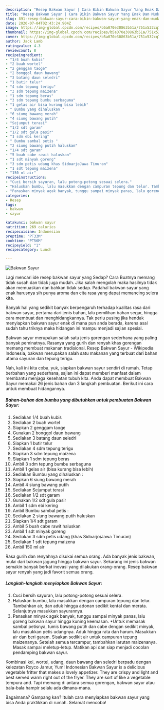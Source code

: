 ```yaml
---
description: "Resep Bakwan Sayur | Cara Bikin Bakwan Sayur Yang Enak Dan Mudah"
title: "Resep Bakwan Sayur | Cara Bikin Bakwan Sayur Yang Enak Dan Mudah"
slug: 891-resep-bakwan-sayur-cara-bikin-bakwan-sayur-yang-enak-dan-mudah
date: 2020-07-04T02:43:24.904Z
image: https://img-global.cpcdn.com/recipes/b5a070e30863b51a/751x532cq70/bakwan-sayur-foto-resep-utama.jpg
thumbnail: https://img-global.cpcdn.com/recipes/b5a070e30863b51a/751x532cq70/bakwan-sayur-foto-resep-utama.jpg
cover: https://img-global.cpcdn.com/recipes/b5a070e30863b51a/751x532cq70/bakwan-sayur-foto-resep-utama.jpg
author: Jack Lamb
ratingvalue: 4.3
reviewcount: 8
recipeingredient:
- "1/4 buah kubis"
- "2 buah wortel"
- "2 genggam taoge"
- "2 bonggol daun bawang"
- "3 batang daun seledri"
- "1 butir telur"
- "4 sdm tepung terigu"
- "3 sdm tepung maizena"
- "1 sdm tepung beras"
- "3 sdm tepung bumbu serbaguna"
- "1 gelas air bisa kurang bisa lebih"
- " Bumbu yang dihaluskan "
- "6 siung bawang merah"
- "4 siung bawang putih"
- "Sejumput terasi"
- "1/2 sdt garam"
- "1/2 sdt gula pasir"
- "1 sdm ebi kering"
- " Bumbu sambal petis "
- "2 siung bawang putih haluskan"
- "1/4 sdt garam"
- "5 buah cabe rawit haluskan"
- "1 sdt minyak goreng"
- "3 sdm petis udang khas SidoarjoJawa Timuran"
- "1 sdt tepung maizena"
- "150 ml air"
recipeinstructions:
- "Cuci bersih sayuran, lalu potong-potong sesuai selera."
- "Haluskan bumbu, lalu masukkan dengan campuran tepung dan telur. Tambahkan air, dan aduk hingga adonan sedikit kental dan merata. Selanjutnya masukkan sayurannya."
- "Panaskan minyak agak banyak, tunggu sampai minyak panas, lalu goreng bakwan sayur hingga kuning keemasan. *Untuk memasak sambal petisnya, tumis bawang putih dan cabe dengan sedikit minyak, lalu masukkan petis udangnya. Aduk hingga rata dan harum. Masukkan air dan beri garam. Sisakan sedikit air untuk campuran tepung maizenanya. Setelah semua tercampur, tambahkan larutan maizenanya. Masak sampai meletup-letup. Matikan api dan siap menjadi cocolan pendamping bakwan sayur."
categories:
- Resep
tags:
- bakwan
- sayur

katakunci: bakwan sayur 
nutrition: 269 calories
recipecuisine: Indonesian
preptime: "PT33M"
cooktime: "PT56M"
recipeyield: "1"
recipecategory: Lunch

---
```



![Bakwan Sayur](https://img-global.cpcdn.com/recipes/b5a070e30863b51a/751x532cq70/bakwan-sayur-foto-resep-utama.jpg)

Lagi mencari ide resep bakwan sayur yang Sedap? Cara Buatnya memang tidak susah dan tidak juga mudah. Jika salah mengolah maka hasilnya tidak akan memuaskan dan bahkan tidak sedap. Padahal bakwan sayur yang enak harusnya sih punya aroma dan cita rasa yang dapat memancing selera kita.

Banyak hal yang sedikit banyak berpengaruh terhadap kualitas rasa dari bakwan sayur, pertama dari jenis bahan, lalu pemilihan bahan segar, hingga cara membuat dan menghidangkannya. Tak perlu pusing jika hendak menyiapkan bakwan sayur enak di mana pun anda berada, karena asal sudah tahu triknya maka hidangan ini mampu menjadi sajian spesial.

Bakwan sayur merupakan salah satu jenis gorengan sederhana yang paling banyak peminatnya. Rasanya yang gurih dan renyah khas gorengan memang membuat makanan tradisional. Resep Bakwan Sayur - Wikipedia Indonesia, bakwan merupakan salah satu makanan yang terbuat dari bahan utama sayuran dan tepung terigu.


Nah, kali ini kita coba, yuk, siapkan bakwan sayur sendiri di rumah. Tetap berbahan yang sederhana, sajian ini dapat memberi manfaat dalam membantu menjaga kesehatan tubuh kita. Anda dapat membuat Bakwan Sayur memakai 26 jenis bahan dan 3 langkah pembuatan. Berikut ini cara untuk membuat hidangannya.

<!--inarticleads1-->

##### Bahan-bahan dan bumbu yang dibutuhkan untuk pembuatan Bakwan Sayur:

1. Sediakan 1/4 buah kubis
1. Sediakan 2 buah wortel
1. Siapkan 2 genggam taoge
1. Gunakan 2 bonggol daun bawang
1. Sediakan 3 batang daun seledri
1. Siapkan 1 butir telur
1. Sediakan 4 sdm tepung terigu
1. Siapkan 3 sdm tepung maizena
1. Siapkan 1 sdm tepung beras
1. Ambil 3 sdm tepung bumbu serbaguna
1. Ambil 1 gelas air (bisa kurang bisa lebih)
1. Sediakan  Bumbu yang dihaluskan :
1. Siapkan 6 siung bawang merah
1. Ambil 4 siung bawang putih
1. Sediakan Sejumput terasi
1. Sediakan 1/2 sdt garam
1. Gunakan 1/2 sdt gula pasir
1. Ambil 1 sdm ebi kering
1. Ambil  Bumbu sambal petis :
1. Sediakan 2 siung bawang putih haluskan
1. Siapkan 1/4 sdt garam
1. Ambil 5 buah cabe rawit haluskan
1. Ambil 1 sdt minyak goreng
1. Sediakan 3 sdm petis udang (khas Sidoarjo/Jawa Timuran)
1. Sediakan 1 sdt tepung maizena
1. Ambil 150 ml air


Rasa gurih dan renyahnya disukai semua orang. Ada banyak jenis bakwan, mulai dari bakwan jagung hingga bakwan sayur. Sekarang ini jenis bakwan semakin banyak berkat inovasi yang dilakukan orang-orang. Resep bakwan sayur renyah yang jadi favorit semua orang. 

<!--inarticleads2-->

##### Langkah-langkah menyiapkan Bakwan Sayur:

1. Cuci bersih sayuran, lalu potong-potong sesuai selera.
1. Haluskan bumbu, lalu masukkan dengan campuran tepung dan telur. Tambahkan air, dan aduk hingga adonan sedikit kental dan merata. Selanjutnya masukkan sayurannya.
1. Panaskan minyak agak banyak, tunggu sampai minyak panas, lalu goreng bakwan sayur hingga kuning keemasan. *Untuk memasak sambal petisnya, tumis bawang putih dan cabe dengan sedikit minyak, lalu masukkan petis udangnya. Aduk hingga rata dan harum. Masukkan air dan beri garam. Sisakan sedikit air untuk campuran tepung maizenanya. Setelah semua tercampur, tambahkan larutan maizenanya. Masak sampai meletup-letup. Matikan api dan siap menjadi cocolan pendamping bakwan sayur.


Kombinasi kol, wortel, udang, daun bawang dan seledri berpadu dengan kelezatan Royco Jamur, Yum! Indonesian Bakwan Sayur is a delicious vegetable fritter that makes a lovely appetizer. They are crispy and light and best served warm right out of the fryer. They are sort of like a vegetable tempura and. Tapi memang di antara semua gorengan, bakwan sayur atau bala-bala hampir selalu ada dimana-mana. 

Bagaimana? Gampang kan? Itulah cara menyiapkan bakwan sayur yang bisa Anda praktikkan di rumah. Selamat mencoba!

